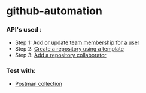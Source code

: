 # github-automation

### API's used :
- Step 1: [Add or update team membership for a user](https://docs.github.com/en/free-pro-team@latest/rest/reference/teams#add-or-update-team-membership-for-a-user)
- Step 2: [Create a repository using a template](https://docs.github.com/en/free-pro-team@latest/rest/reference/repos#create-a-repository-using-a-template)
- Step 3: [Add a repository collaborator](https://docs.github.com/en/free-pro-team@latest/rest/reference/repos#add-a-repository-collaborator)

### Test with: 
- [Postman collection](https://www.getpostman.com/collections/f25522cd348ef25147f6)
